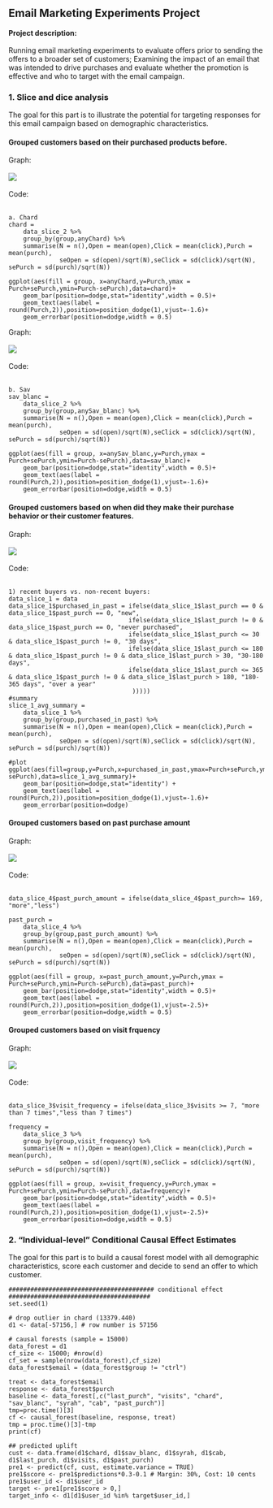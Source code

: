 ## Email Marketing Experiments Project

**Project description:** 
<br><br>
Running email marketing experiments to evaluate offers prior to sending the offers to a broader
set of customers; Examining the impact of an email that was intended to drive purchases and evaluate whether the promotion is effective and who to target with the email campaign.

### 1. Slice and dice analysis

The goal for this part is to illustrate the potential for targeting responses for this email campaign based on demographic characteristics.

#### Grouped customers based on their purchased products before. 
Graph:
<br><br>
<img src="images/sliec_dice_1.png"/>
<br><br>
Code:
<br><br>

```
a. Chard 
chard = 
    data_slice_2 %>%
    group_by(group,anyChard) %>%
    summarise(N = n(),Open = mean(open),Click = mean(click),Purch = mean(purch), 
              seOpen = sd(open)/sqrt(N),seClick = sd(click)/sqrt(N), sePurch = sd(purch)/sqrt(N))

ggplot(aes(fill = group, x=anyChard,y=Purch,ymax = Purch+sePurch,ymin=Purch-sePurch),data=chard)+
    geom_bar(position=dodge,stat="identity",width = 0.5)+
    geom_text(aes(label = round(Purch,2)),position=position_dodge(1),vjust=-1.6)+
    geom_errorbar(position=dodge,width = 0.5)
```
Graph: 
<br><br>
<img src="images/slice_dice_3.png"/>
<br><br>
Code:
<br><br>

```
b. Sav  
sav_blanc = 
    data_slice_2 %>%
    group_by(group,anySav_blanc) %>%
    summarise(N = n(),Open = mean(open),Click = mean(click),Purch = mean(purch), 
              seOpen = sd(open)/sqrt(N),seClick = sd(click)/sqrt(N), sePurch = sd(purch)/sqrt(N))

ggplot(aes(fill = group, x=anySav_blanc,y=Purch,ymax = Purch+sePurch,ymin=Purch-sePurch),data=sav_blanc)+
    geom_bar(position=dodge,stat="identity",width = 0.5)+
    geom_text(aes(label = round(Purch,2)),position=position_dodge(1),vjust=-1.6)+
    geom_errorbar(position=dodge,width = 0.5)
```

#### Grouped customers based on when did they make their purchase behavior or their customer features.
Graph:
<br><br>
<img src="images/slice_dice_2.png"/>
<br><br>
Code:
<br><br>

```
1) recent buyers vs. non-recent buyers: 
data_slice_1 = data
data_slice_1$purchased_in_past = ifelse(data_slice_1$last_purch == 0 & data_slice_1$past_purch == 0, "new",
                                 ifelse(data_slice_1$last_purch != 0 & data_slice_1$past_purch == 0, "never purchased",
                                 ifelse(data_slice_1$last_purch <= 30 & data_slice_1$past_purch != 0, "30 days",
                                 ifelse(data_slice_1$last_purch <= 180 & data_slice_1$past_purch != 0 & data_slice_1$last_purch > 30, "30-180 days",
                                 ifelse(data_slice_1$last_purch <= 365 & data_slice_1$past_purch != 0 & data_slice_1$last_purch > 180, "180-365 days", "over a year"
                                  )))))
#summary 
slice_1_avg_summary = 
    data_slice_1 %>% 
    group_by(group,purchased_in_past) %>%
    summarise(N = n(),Open = mean(open),Click = mean(click),Purch = mean(purch), 
              seOpen = sd(open)/sqrt(N),seClick = sd(click)/sqrt(N), sePurch = sd(purch)/sqrt(N))

#plot
ggplot(aes(fill=group,y=Purch,x=purchased_in_past,ymax=Purch+sePurch,ymin=Purch-sePurch),data=slice_1_avg_summary)+
    geom_bar(position=dodge,stat="identity") + 
    geom_text(aes(label = round(Purch,2)),position=position_dodge(1),vjust=-1.6)+
    geom_errorbar(position=dodge)
```
#### Grouped customers based on past purchase amount
Graph:
<br><br>
<img src="images/purchase.png"/>
<br><br>
Code:
<br><br>

```
data_slice_4$past_purch_amount = ifelse(data_slice_4$past_purch>= 169, "more","less")

past_purch = 
    data_slice_4 %>%
    group_by(group,past_purch_amount) %>%
    summarise(N = n(),Open = mean(open),Click = mean(click),Purch = mean(purch), 
              seOpen = sd(open)/sqrt(N),seClick = sd(click)/sqrt(N), sePurch = sd(purch)/sqrt(N))

ggplot(aes(fill = group, x=past_purch_amount,y=Purch,ymax = Purch+sePurch,ymin=Purch-sePurch),data=past_purch)+
    geom_bar(position=dodge,stat="identity",width = 0.5)+
    geom_text(aes(label = round(Purch,2)),position=position_dodge(1),vjust=-2.5)+
    geom_errorbar(position=dodge,width = 0.5)
```
#### Grouped customers based on visit frquency
Graph:
<br><br>
<img src="images/visit.png"/>
<br><br>
Code:
<br><br>

```
data_slice_3$visit_frequency = ifelse(data_slice_3$visits >= 7, "more than 7 times","less than 7 times") 

frequency = 
    data_slice_3 %>%
    group_by(group,visit_frequency) %>%
    summarise(N = n(),Open = mean(open),Click = mean(click),Purch = mean(purch), 
              seOpen = sd(open)/sqrt(N),seClick = sd(click)/sqrt(N), sePurch = sd(purch)/sqrt(N))

ggplot(aes(fill = group, x=visit_frequency,y=Purch,ymax = Purch+sePurch,ymin=Purch-sePurch),data=frequency)+
    geom_bar(position=dodge,stat="identity",width = 0.5)+
    geom_text(aes(label = round(Purch,2)),position=position_dodge(1),vjust=-2.5)+
    geom_errorbar(position=dodge,width = 0.5)
```
### 2. “Individual-level” Conditional Causal Effect Estimates

The goal for this part is to build a causal forest model with all demographic characteristics, score each customer and decide to send an offer to which customer. 

```
######################################## conditional effect #######################################  
set.seed(1)

# drop outlier in chard (13379.440)
d1 <- data[-57156,] # row number is 57156

# causal forests (sample = 15000)
data_forest = d1
cf_size <- 15000; #nrow(d) 
cf_set = sample(nrow(data_forest),cf_size)
data_forest$email = (data_forest$group != "ctrl")

treat <- data_forest$email
response <- data_forest$purch
baseline <- data_forest[,c("last_purch", "visits", "chard", "sav_blanc", "syrah", "cab", "past_purch")]
tmp=proc.time()[3]
cf <- causal_forest(baseline, response, treat)
tmp = proc.time()[3]-tmp
print(cf)

## predicted uplift
cust <- data.frame(d1$chard, d1$sav_blanc, d1$syrah, d1$cab, d1$last_purch, d1$visits, d1$past_purch)
pre1 <- predict(cf, cust, estimate.variance = TRUE)
pre1$score <- pre1$predictions*0.3-0.1 # Margin: 30%, Cost: 10 cents
pre1$user_id <- d1$user_id
target <- pre1[pre1$score > 0,]
target_info <- d1[d1$user_id %in% target$user_id,]
```

